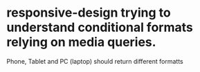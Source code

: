 # responsive-design trying to understand conditional formats relying on media queries. 
Phone, Tablet and PC (laptop) should return different formatts
